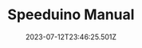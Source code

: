 ---
title: Speeduino Manual
description: The Speeduino documentation manual
published: true
date: 2023-07-12T23:46:25.501Z
tags: header
editor: markdown
dateCreated: 2020-01-05T22:26:30.455Z
titlepage: true
titlepage-rule-height: 2
titlepage-rule-color: 360049
titlepage-background: offline/background1.pdf
titlepage-logo: offline/logo.png
logo-width: 350pt
---